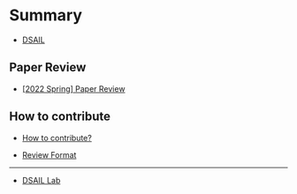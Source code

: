 # Summary  

* [DSAIL](README.md)

## Paper Review  

* [\[2022 Spring\] Paper Review](paper-review/README.md)  


## How to contribute  

* [How to contribute?](how-to-contribute.md)  

* [Review Format](paper-review/template.md)  
---  

* [DSAIL Lab](https://dsail.kaist.ac.kr/)  